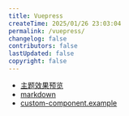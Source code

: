 ```yaml
---
title: Vuepress
createTime: 2025/01/26 23:03:04
permalink: /vuepress/
changelog: false
contributors: false
lastUpdated: false
copyright: false
---
```


- [主题效果预览](./主题效果预览.md)
- [markdown](./markdown.md)
- [custom-component.example](./custom-component.example.md)